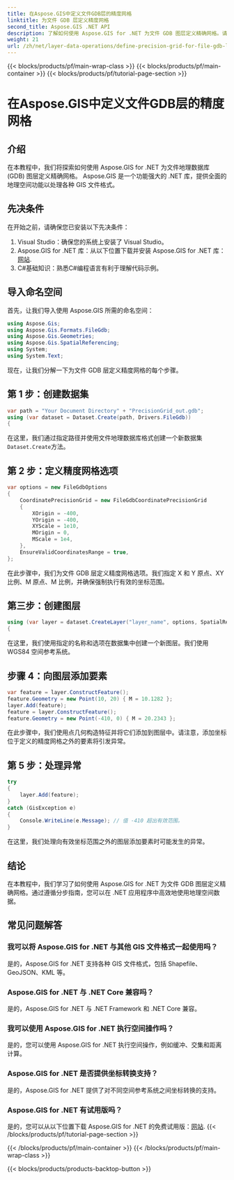 ```yaml
---
title: 在Aspose.GIS中定义文件GDB层的精度网格
linktitle: 为文件 GDB 层定义精度网格
second_title: Aspose.GIS .NET API
description: 了解如何使用 Aspose.GIS for .NET 为文件 GDB 图层定义精确网格。请按照我们的分步教程进行操作。
weight: 21
url: /zh/net/layer-data-operations/define-precision-grid-for-file-gdb-layer/
---
```


{{< blocks/products/pf/main-wrap-class >}}
{{< blocks/products/pf/main-container >}}
{{< blocks/products/pf/tutorial-page-section >}}

# 在Aspose.GIS中定义文件GDB层的精度网格

## 介绍
在本教程中，我们将探索如何使用 Aspose.GIS for .NET 为文件地理数据库 (GDB) 图层定义精确网格。 Aspose.GIS 是一个功能强大的 .NET 库，提供全面的地理空间功能以处理各种 GIS 文件格式。
## 先决条件
在开始之前，请确保您已安装以下先决条件：
1. Visual Studio：确保您的系统上安装了 Visual Studio。
2.  Aspose.GIS for .NET 库：从以下位置下载并安装 Aspose.GIS for .NET 库：[网站](https://releases.aspose.com/gis/net/).
3. C#基础知识：熟悉C#编程语言有利于理解代码示例。
## 导入命名空间
首先，让我们导入使用 Aspose.GIS 所需的命名空间：
```csharp
using Aspose.Gis;
using Aspose.Gis.Formats.FileGdb;
using Aspose.Gis.Geometries;
using Aspose.Gis.SpatialReferencing;
using System;
using System.Text;
```
现在，让我们分解一下为文件 GDB 层定义精度网格的每个步骤。
## 第 1 步：创建数据集
```csharp
var path = "Your Document Directory" + "PrecisionGrid_out.gdb";
using (var dataset = Dataset.Create(path, Drivers.FileGdb))
{
```
在这里，我们通过指定路径并使用文件地理数据库格式创建一个新数据集`Dataset.Create`方法。
## 第 2 步：定义精度网格选项
```csharp
var options = new FileGdbOptions
{
    CoordinatePrecisionGrid = new FileGdbCoordinatePrecisionGrid
    {
        XOrigin = -400,
        YOrigin = -400,
        XYScale = 1e10,
        MOrigin = 0,
        MScale = 1e4,
    },
    EnsureValidCoordinatesRange = true,
};
```
在此步骤中，我们为文件 GDB 层定义精度网格选项。我们指定 X 和 Y 原点、XY 比例、M 原点、M 比例，并确保强制执行有效的坐标范围。
## 第三步：创建图层
```csharp
using (var layer = dataset.CreateLayer("layer_name", options, SpatialReferenceSystem.Wgs84))
{
```
在这里，我们使用指定的名称和选项在数据集中创建一个新图层。我们使用 WGS84 空间参考系统。
## 步骤 4：向图层添加要素
```csharp
var feature = layer.ConstructFeature();
feature.Geometry = new Point(10, 20) { M = 10.1282 };
layer.Add(feature);
feature = layer.ConstructFeature();
feature.Geometry = new Point(-410, 0) { M = 20.2343 };
```
在此步骤中，我们使用点几何构造特征并将它们添加到图层中。请注意，添加坐标位于定义的精度网格之外的要素将引发异常。
## 第 5 步：处理异常
```csharp
try
{
    layer.Add(feature);
}
catch (GisException e)
{
    Console.WriteLine(e.Message); // 值 -410 超出有效范围。
}
```
在这里，我们处理向有效坐标范围之外的图层添加要素时可能发生的异常。
## 结论
在本教程中，我们学习了如何使用 Aspose.GIS for .NET 为文件 GDB 图层定义精确网格。通过遵循分步指南，您可以在 .NET 应用程序中高效地使用地理空间数据。
## 常见问题解答
### 我可以将 Aspose.GIS for .NET 与其他 GIS 文件格式一起使用吗？
是的，Aspose.GIS for .NET 支持各种 GIS 文件格式，包括 Shapefile、GeoJSON、KML 等。
### Aspose.GIS for .NET 与 .NET Core 兼容吗？
是的，Aspose.GIS for .NET 与 .NET Framework 和 .NET Core 兼容。
### 我可以使用 Aspose.GIS for .NET 执行空间操作吗？
是的，您可以使用 Aspose.GIS for .NET 执行空间操作，例如缓冲、交集和距离计算。
### Aspose.GIS for .NET 是否提供坐标转换支持？
是的，Aspose.GIS for .NET 提供了对不同空间参考系统之间坐标转换的支持。
### Aspose.GIS for .NET 有试用版吗？
是的，您可以从以下位置下载 Aspose.GIS for .NET 的免费试用版：[网站](https://releases.aspose.com/gis/net/).
{{< /blocks/products/pf/tutorial-page-section >}}

{{< /blocks/products/pf/main-container >}}
{{< /blocks/products/pf/main-wrap-class >}}

{{< blocks/products/products-backtop-button >}}
